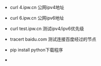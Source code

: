 
- curl 4.ipw.cn 公网ipv4地址
- curl 6.ipw.cn 公网ipv6地址
- curl test.ipw.cn 测试ipv4/ipv6优先级
- tracert baidu.com 测试连接百度经过的节点

- pip install python下载程序
- 